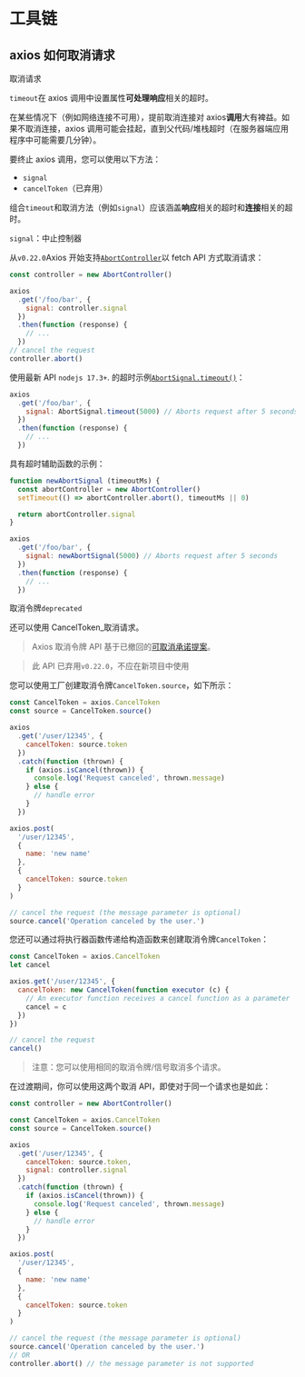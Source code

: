 # 工具链

## axios 如何取消请求

 取消请求

`timeout`在 axios 调用中设置属性**可处理响应**相关的超时。

在某些情况下（例如网络连接不可用），提前取消连接对 axios**调用**大有裨益。如果不取消连接，axios 调用可能会挂起，直到父代码/堆栈超时（在服务器端应用程序中可能需要几分钟）。

要终止 axios 调用，您可以使用以下方法：

* `signal`
* `cancelToken`（已弃用）

组合`timeout`和取消方法（例如`signal`）应该涵盖**响应**相关的超时和**连接**相关的超时。

 `signal`：中止控制器

从`v0.22.0`Axios 开始支持[`AbortController`](https://developer.mozilla.org/en-US/docs/Web/API/AbortController)以 fetch API 方式取消请求：

```js
const controller = new AbortController()

axios
  .get('/foo/bar', {
    signal: controller.signal
  })
  .then(function (response) {
    // ...
  })
// cancel the request
controller.abort()
```

使用最新 API `nodejs 17.3+`. 的超时示例[`AbortSignal.timeout()`](https://developer.mozilla.org/en-US/docs/Web/API/AbortSignal/timeout)：

```js
axios
  .get('/foo/bar', {
    signal: AbortSignal.timeout(5000) // Aborts request after 5 seconds
  })
  .then(function (response) {
    // ...
  })
```

具有超时辅助函数的示例：

```js
function newAbortSignal (timeoutMs) {
  const abortController = new AbortController()
  setTimeout(() => abortController.abort(), timeoutMs || 0)

  return abortController.signal
}

axios
  .get('/foo/bar', {
    signal: newAbortSignal(5000) // Aborts request after 5 seconds
  })
  .then(function (response) {
    // ...
  })
```

 取消令牌`deprecated`

还可以使用 CancelToken\_取消请求。

> Axios 取消令牌 API 基于已撤回的[可取消承诺提案](https://github.com/tc39/proposal-cancelable-promises)。

> 此 API 已弃用`v0.22.0`，不应在新项目中使用

您可以使用工厂创建取消令牌`CancelToken.source`，如下所示：

```js
const CancelToken = axios.CancelToken
const source = CancelToken.source()

axios
  .get('/user/12345', {
    cancelToken: source.token
  })
  .catch(function (thrown) {
    if (axios.isCancel(thrown)) {
      console.log('Request canceled', thrown.message)
    } else {
      // handle error
    }
  })

axios.post(
  '/user/12345',
  {
    name: 'new name'
  },
  {
    cancelToken: source.token
  }
)

// cancel the request (the message parameter is optional)
source.cancel('Operation canceled by the user.')
```

您还可以通过将执行器函数传递给构造函数来创建取消令牌`CancelToken`：

```js
const CancelToken = axios.CancelToken
let cancel

axios.get('/user/12345', {
  cancelToken: new CancelToken(function executor (c) {
    // An executor function receives a cancel function as a parameter
    cancel = c
  })
})

// cancel the request
cancel()
```

> 注意：您可以使用相同的取消令牌/信号取消多个请求。

在过渡期间，你可以使用这两个取消 API，即使对于同一个请求也是如此：

```js
const controller = new AbortController()

const CancelToken = axios.CancelToken
const source = CancelToken.source()

axios
  .get('/user/12345', {
    cancelToken: source.token,
    signal: controller.signal
  })
  .catch(function (thrown) {
    if (axios.isCancel(thrown)) {
      console.log('Request canceled', thrown.message)
    } else {
      // handle error
    }
  })

axios.post(
  '/user/12345',
  {
    name: 'new name'
  },
  {
    cancelToken: source.token
  }
)

// cancel the request (the message parameter is optional)
source.cancel('Operation canceled by the user.')
// OR
controller.abort() // the message parameter is not supported
```
